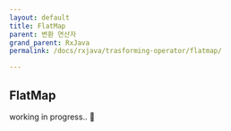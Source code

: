 ```yaml
---
layout: default
title: FlatMap
parent: 변환 연산자
grand_parent: RxJava
permalink: /docs/rxjava/trasforming-operator/flatmap/

---
```


## FlatMap



working in progress.. 🚧